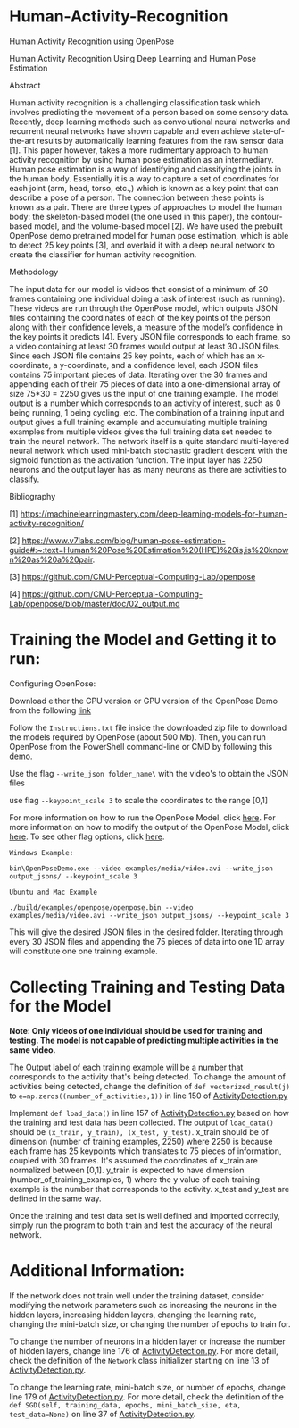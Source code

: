 # Human-Activity-Recognition
Human Activity Recognition using OpenPose

Human Activity Recognition Using Deep Learning and Human Pose Estimation

Abstract

Human activity recognition is a challenging classification task which involves predicting the movement of a person based on some sensory data. Recently, deep learning methods such as convolutional neural networks and recurrent neural networks have shown capable and even achieve state-of-the-art results by automatically learning features from the raw sensor data [1]. This paper however, takes a more rudimentary approach to human activity recognition by using human pose estimation as an intermediary. Human pose estimation is a way of identifying and classifying the joints in the human body. Essentially it is a way to capture a set of coordinates for each joint (arm, head, torso, etc.,) which is known as a key point that can describe a pose of a person. The connection between these points is known as a pair. There are three types of approaches to model the human body: the skeleton-based model (the one used in this paper), the contour-based model, and the volume-based model [2]. We have used the prebuilt OpenPose demo pretrained model for human pose estimation, which is able to detect 25 key points [3], and overlaid it with a deep neural network to create the classifier for human activity recognition.
 
Methodology

The input data for our model is videos that consist of a minimum of 30 frames containing one individual doing a task of interest (such as running). These videos are run through the OpenPose model, which outputs JSON files containing the coordinates of each of the key points of the person along with their confidence levels, a measure of the model’s confidence in the key points it predicts [4]. Every JSON file corresponds to each frame, so a video containing at least 30 frames would output at least 30 JSON files. Since each JSON file contains 25 key points, each of which has an x-coordinate, a y-coordinate, and a confidence level, each JSON files contains 75 important pieces of data. Iterating over the 30 frames and appending each of their 75 pieces of data into a one-dimensional array of size 75*30 = 2250 gives us the input of one training example. The model output is a number which corresponds to an activity of interest, such as 0 being running, 1 being cycling, etc. The combination of a training input and output gives a full training example and accumulating multiple training examples from multiple videos gives the full training data set needed to train the neural network. The network itself is a quite standard multi-layered neural network which used mini-batch stochastic gradient descent with the sigmoid function as the activation function. The input layer has 2250 neurons and the output layer has as many neurons as there are activities to classify. 

Bibliography

[1] https://machinelearningmastery.com/deep-learning-models-for-human-activity-recognition/

[2] https://www.v7labs.com/blog/human-pose-estimation-guide#:~:text=Human%20Pose%20Estimation%20(HPE)%20is,is%20known%20as%20a%20pair.

[3] https://github.com/CMU-Perceptual-Computing-Lab/openpose

[4] https://github.com/CMU-Perceptual-Computing-Lab/openpose/blob/master/doc/02_output.md

# Training the Model and Getting it to run:

Configuring OpenPose:

Download either the CPU version or GPU version of the OpenPose Demo from the following [link](https://github.com/CMU-Perceptual-Computing-Lab/openpose/releases)

Follow the `Instructions.txt` file inside the downloaded zip file to download the models required by OpenPose (about 500 Mb).
Then, you can run OpenPose from the PowerShell command-line or CMD by following this [demo](https://github.com/CMU-Perceptual-Computing-Lab/openpose/blob/master/doc/01_demo.md).


Use the flag `--write_json folder_name\` with the video's to obtain the JSON files

use flag `--keypoint_scale 3` to scale the coordinates to the range [0,1]

For more information on how to run the OpenPose Model, click [here](https://github.com/CMU-Perceptual-Computing-Lab/openpose/blob/master/doc/01_demo.md). For more information on how to modify the output of the OpenPose Model, click [here](https://github.com/CMU-Perceptual-Computing-Lab/openpose/blob/master/doc/02_output.md). To see other flag options, click [here](https://github.com/CMU-Perceptual-Computing-Lab/openpose/blob/master/include/openpose/flags.hpp).
```
Windows Example:

bin\OpenPoseDemo.exe --video examples/media/video.avi --write_json output_jsons/ --keypoint_scale 3
```

```
Ubuntu and Mac Example

./build/examples/openpose/openpose.bin --video examples/media/video.avi --write_json output_jsons/ --keypoint_scale 3
```

This will give the desired JSON files in the desired folder. Iterating through every 30 JSON files and appending the 75 pieces of data into one 1D array will constitute one one training example.

# Collecting Training and Testing Data for the Model

**Note: Only videos of one individual should be used for training and testing. The model is not capable of predicting multiple activities in the same video.**

The Output label of each training example will be a number that corresponds to the activity that's being detected. To change the amount of activities being detected, change the definition of `def vectorized_result(j)` to `e=np.zeros((number_of_activities,1))` in line 150 of [ActivityDetection.py](ActivityDetection.py)

Implement `def load_data()` in line 157 of [ActivityDetection.py](ActivityDetection.py) based on how the training and test data has been collected. The output of `load_data()` should be `(x_train, y_train), (x_test, y_test)`. x_train should be of dimension (number of training examples, 2250) where 2250 is because each frame has 25 keypoints which translates to 75 pieces of information, coupled with 30 frames. It's assumed the coordinates of x_train are normalized between [0,1]. y_train is expected to have dimension (number_of_training_examples, 1) where the y value of each training example is the number that corresponds to the activity. x_test and y_test are defined in the same way. 

Once the training and test data set is well defined and imported correctly, simply run the program to both train and test the accuracy of the neural network.

# Additional Information:
If the network does not train well under the training dataset, consider modifying the network parameters such as increasing the neurons in the hidden layers, increasing hidden layers, changing the learning rate, changing the mini-batch size, or changing the number of epochs to train for.

To change the number of neurons in a hidden layer or increase the number of hidden layers, change line 176 of [ActivityDetection.py](ActivityDetection.py). For more detail, check the definition of the `Network` class initializer starting on line 13 of [ActivityDetection.py](ActivityDetection.py).

To change the learning rate, mini-batch size, or number of epochs, change line 179 of [ActivityDetection.py](ActivityDetection.py). For more detail, check the definition of the `def SGD(self, training_data, epochs, mini_batch_size, eta, test_data=None)` on line 37 of [ActivityDetection.py](ActivityDetection.py).
